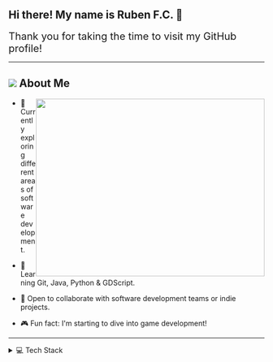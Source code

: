 <h2>Hi there! My name is Ruben F.C. 👋</h2>

<div style="font-size:20px;">Thank you for taking the time to visit my GitHub profile!</div>

<hr />

<h2> <img src="https://media2.giphy.com/media/QssGEmpkyEOhBCb7e1/giphy.gif?cid=ecf05e47a0n3gi1bfqntqmob8g9aidloyj2wr3ds3mg700bl&rid=giphy.gif" width = 32 px> About Me  </h2> <img src="https://www.michaelpage.es/sites/michaelpage.es/files/2021-11/Full%20Stack%20Developer.jpg"; align="right"; height=350; width=450;/>

- 🔭 Currently exploring different areas of software development.
  
- 🌱 Learning Git, Java, Python & GDScript.
  
- 👯 Open to collaborate with software development teams or indie projects.
  
- 🎮 Fun fact: I'm starting to dive into game development!

<hr />

<details>
<summary> 💻 Tech Stack </summary>

---

### 📝 Programming Languages
| Technology | Level / Status | Usage |
|------------|----------------|------------------|
| <img src="https://raw.githubusercontent.com/github/explore/main/topics/java/java.png" width="40"> **Java** | Skilled & active | Daily use & high skill level |
| <img src="https://raw.githubusercontent.com/github/explore/main/topics/html/html.png" width="40"> **HTML5** | Solid understanding, applied in projects | Daily use & high skill level |
| <img src="https://raw.githubusercontent.com/github/explore/main/topics/python/python.png" width="40"> **Python** | Developing skills & still learning | Still learning the language, in development |
| <img src="https://raw.githubusercontent.com/github/explore/main/topics/godot/godot.png" width="40"> **GDScript** | Starting with game development | Still learning the language, in development |

---

### 💻 IDEs
| Technology | Level / Status | Usage |
|------------|----------------|------------------|
| <img src="https://raw.githubusercontent.com/github/explore/main/topics/intellij-idea/intellij-idea.png" width="40"> **IntelliJ IDEA** | 1st Main IDE for development | Daily use of the environment & high skill level |
| <img src="https://raw.githubusercontent.com/github/explore/main/topics/visual-studio-code/visual-studio-code.png" width="40"> **VS Code** | 2nd Main IDE for development | High use of the environment & high skill level |
| <img src="https://cdn.worldvectorlogo.com/logos/eclipse-5.svg" width="40"> **Eclipse IDE** | Secondary IDE, mainly for Java | Lower use, but high skill level |

---

### 🗄️ Databases
| Technology | Level / Status | Usage |
|------------|----------------|------------------|
| <img src="https://raw.githubusercontent.com/github/explore/main/topics/mongodb/mongodb.png" width="40"> **MongoDB** | Basic knowledge & currently practicing | Daily use of the database & high skill level |
| <img src="https://raw.githubusercontent.com/github/explore/main/topics/mysql/mysql.png" width="40"> **MySQL** | Familiar, used in web apps | High use of the database & high skill level |

---

### 🔧 Tools & Version Control
| Technology | Level / Status | Usage |
|------------|----------------|------------------|
| <img src="https://raw.githubusercontent.com/github/explore/main/topics/git/git.png" width="40"> **Git** | Daily use & version control workflow | Daily use of the tool & high skill leve |
| <img src="https://raw.githubusercontent.com/github/explore/main/topics/github/github.png" width="40"> **GitHub** | Code hosting, version control, collaboration | High use of the tool & high skill leve |
</details>

